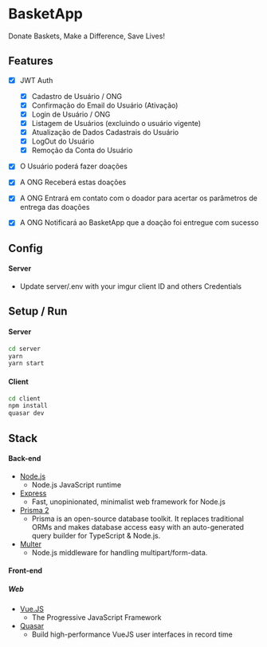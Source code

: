 # BasketApp

Donate Baskets, Make a Difference, Save Lives!

## Features

* [x] JWT Auth
  * [x] Cadastro de Usuário / ONG
  * [x] Confirmação do Email do Usuário (Ativação) 
  * [x] Login de Usuário / ONG
  * [x] Listagem de Usuários (excluindo o usuário vigente)
  * [x] Atualização de Dados Cadastrais do Usuário
  * [x] LogOut do Usuário
  * [x] Remoção da Conta do Usuário

* [x] O Usuário poderá fazer doações

* [x] A ONG Receberá estas doações

* [x] A ONG Entrará em contato com o doador para acertar os parâmetros de entrega das doações

* [x] A ONG Notificará ao BasketApp que a doação foi entregue com sucesso

## Config

#### Server
* Update server/.env with your imgur client ID and others Credentials

## Setup / Run

#### Server

```sh
cd server
yarn
yarn start
```

#### Client

```sh
cd client
npm install
quasar dev
```

## Stack

#### Back-end
* [Node.js](https://nodejs.org/en/)
  * Node.js JavaScript runtime
* [Express](http://expressjs.com/)
  * Fast, unopinionated, minimalist web framework for Node.js
* [Prisma 2](https://www.prisma.io/)
  * Prisma is an open-source database toolkit. It replaces traditional ORMs and makes database access easy with an auto-generated query builder for TypeScript & Node.js.
* [Multer](https://github.com/expressjs/multer)
  * Node.js middleware for handling multipart/form-data.

#### Front-end


##### Web

* [Vue.JS](https://vuejs.org/)
  * The Progressive JavaScript Framework
* [Quasar](https://quasar.dev/)
  * Build high-performance VueJS user interfaces in record time

